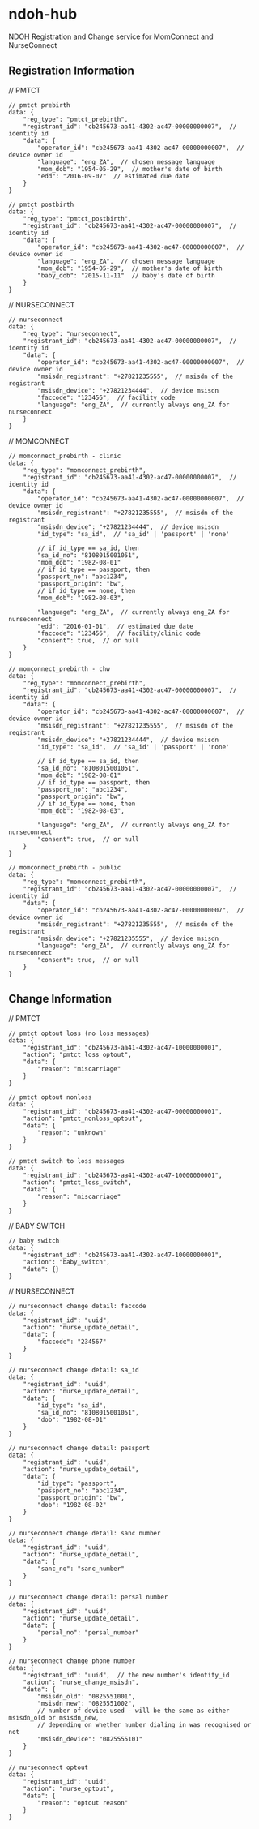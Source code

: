 # ndoh-hub
NDOH Registration and Change service for MomConnect and NurseConnect

## Registration Information

// PMTCT

    // pmtct prebirth
    data: {
        "reg_type": "pmtct_prebirth",
        "registrant_id": "cb245673-aa41-4302-ac47-00000000007",  // identity id
        "data": {
            "operator_id": "cb245673-aa41-4302-ac47-00000000007",  // device owner id
            "language": "eng_ZA",  // chosen message language
            "mom_dob": "1954-05-29",  // mother's date of birth
            "edd": "2016-09-07"  // estimated due date
        }
    }

    // pmtct postbirth
    data: {
        "reg_type": "pmtct_postbirth",
        "registrant_id": "cb245673-aa41-4302-ac47-00000000007",  // identity id
        "data": {
            "operator_id": "cb245673-aa41-4302-ac47-00000000007",  // device owner id
            "language": "eng_ZA",  // chosen message language
            "mom_dob": "1954-05-29",  // mother's date of birth
            "baby_dob": "2015-11-11"  // baby's date of birth
        }
    }

// NURSECONNECT

    // nurseconnect
    data: {
        "reg_type": "nurseconnect",
        "registrant_id": "cb245673-aa41-4302-ac47-00000000007",  // identity id
        "data": {
            "operator_id": "cb245673-aa41-4302-ac47-00000000007",  // device owner id
            "msisdn_registrant": "+27821235555",  // msisdn of the registrant
            "msisdn_device": "+27821234444",  // device msisdn
            "faccode": "123456",  // facility code
            "language": "eng_ZA",  // currently always eng_ZA for nurseconnect
        }
    }

// MOMCONNECT

    // momconnect_prebirth - clinic
    data: {
        "reg_type": "momconnect_prebirth",
        "registrant_id": "cb245673-aa41-4302-ac47-00000000007",  // identity id
        "data": {
            "operator_id": "cb245673-aa41-4302-ac47-00000000007",  // device owner id
            "msisdn_registrant": "+27821235555",  // msisdn of the registrant
            "msisdn_device": "+27821234444",  // device msisdn
            "id_type": "sa_id",  // 'sa_id' | 'passport' | 'none'

            // if id_type == sa_id, then
            "sa_id_no": "8108015001051",
            "mom_dob": "1982-08-01"
            // if id_type == passport, then
            "passport_no": "abc1234",
            "passport_origin": "bw",
            // if id_type == none, then
            "mom_dob": "1982-08-03",

            "language": "eng_ZA",  // currently always eng_ZA for nurseconnect
            "edd": "2016-01-01",  // estimated due date
            "faccode": "123456",  // facility/clinic code
            "consent": true,  // or null
        }
    }

    // momconnect_prebirth - chw
    data: {
        "reg_type": "momconnect_prebirth",
        "registrant_id": "cb245673-aa41-4302-ac47-00000000007",  // identity id
        "data": {
            "operator_id": "cb245673-aa41-4302-ac47-00000000007",  // device owner id
            "msisdn_registrant": "+27821235555",  // msisdn of the registrant
            "msisdn_device": "+27821234444",  // device msisdn
            "id_type": "sa_id",  // 'sa_id' | 'passport' | 'none'

            // if id_type == sa_id, then
            "sa_id_no": "8108015001051",
            "mom_dob": "1982-08-01"
            // if id_type == passport, then
            "passport_no": "abc1234",
            "passport_origin": "bw",
            // if id_type == none, then
            "mom_dob": "1982-08-03",

            "language": "eng_ZA",  // currently always eng_ZA for nurseconnect
            "consent": true,  // or null
        }
    }

    // momconnect_prebirth - public
    data: {
        "reg_type": "momconnect_prebirth",
        "registrant_id": "cb245673-aa41-4302-ac47-00000000007",  // identity id
        "data": {
            "operator_id": "cb245673-aa41-4302-ac47-00000000007",  // device owner id
            "msisdn_registrant": "+27821235555",  // msisdn of the registrant
            "msisdn_device": "+27821235555",  // device msisdn
            "language": "eng_ZA",  // currently always eng_ZA for nurseconnect
            "consent": true,  // or null
        }
    }

## Change Information

// PMTCT

    // pmtct optout loss (no loss messages)
    data: {
        "registrant_id": "cb245673-aa41-4302-ac47-10000000001",
        "action": "pmtct_loss_optout",
        "data": {
            "reason": "miscarriage"
        }
    }

    // pmtct optout nonloss
    data: {
        "registrant_id": "cb245673-aa41-4302-ac47-00000000001",
        "action": "pmtct_nonloss_optout",
        "data": {
            "reason": "unknown"
        }
    }

    // pmtct switch to loss messages
    data: {
        "registrant_id": "cb245673-aa41-4302-ac47-10000000001",
        "action": "pmtct_loss_switch",
        "data": {
            "reason": "miscarriage"
        }
    }

// BABY SWITCH

    // baby switch
    data: {
        "registrant_id": "cb245673-aa41-4302-ac47-10000000001",
        "action": "baby_switch",
        "data": {}
    }


// NURSECONNECT

    // nurseconnect change detail: faccode
    data: {
        "registrant_id": "uuid",
        "action": "nurse_update_detail",
        "data": {
            "faccode": "234567"
        }
    }

    // nurseconnect change detail: sa_id
    data: {
        "registrant_id": "uuid",
        "action": "nurse_update_detail",
        "data": {
            "id_type": "sa_id",
            "sa_id_no": "8108015001051",
            "dob": "1982-08-01"
        }
    }

    // nurseconnect change detail: passport
    data: {
        "registrant_id": "uuid",
        "action": "nurse_update_detail",
        "data": {
            "id_type": "passport",
            "passport_no": "abc1234",
            "passport_origin": "bw",
            "dob": "1982-08-02"
        }
    }

    // nurseconnect change detail: sanc number
    data: {
        "registrant_id": "uuid",
        "action": "nurse_update_detail",
        "data": {
            "sanc_no": "sanc_number"
        }
    }

    // nurseconnect change detail: persal number
    data: {
        "registrant_id": "uuid",
        "action": "nurse_update_detail",
        "data": {
            "persal_no": "persal_number"
        }
    }

    // nurseconnect change phone number
    data: {
        "registrant_id": "uuid",  // the new number's identity_id
        "action": "nurse_change_msisdn",
        "data": {
            "msisdn_old": "0825551001",
            "msisdn_new": "0825551002",
            // number of device used - will be the same as either msisdn_old or msisdn_new,
            // depending on whether number dialing in was recognised or not
            "msisdn_device": "0825555101"
        }
    }

    // nurseconnect optout
    data: {
        "registrant_id": "uuid",
        "action": "nurse_optout",
        "data": {
            "reason": "optout reason"
        }
    }

